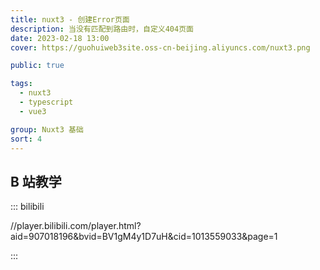 ```yaml
---
title: nuxt3 - 创建Error页面
description: 当没有匹配到路由时，自定义404页面
date: 2023-02-18 13:00
cover: https://guohuiweb3site.oss-cn-beijing.aliyuncs.com/nuxt3.png

public: true

tags:
  - nuxt3
  - typescript
  - vue3

group: Nuxt3 基础
sort: 4
---
```


## B 站教学

::: bilibili

//player.bilibili.com/player.html?aid=907018196&bvid=BV1gM4y1D7uH&cid=1013559033&page=1

:::
